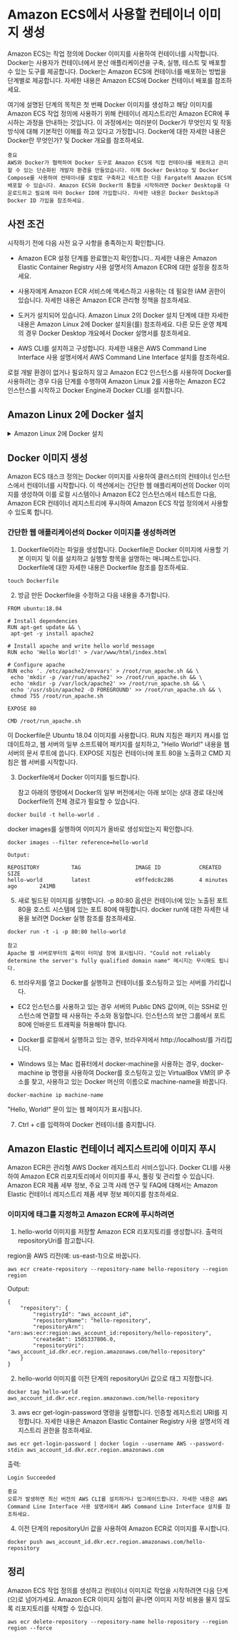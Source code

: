 # Amazon ECS에서 사용할 컨테이너 이미지 생성

Amazon ECS는 작업 정의에 Docker 이미지를 사용하여 컨테이너를 시작합니다. Docker는 사용자가 컨테이너에서 분산 애플리케이션을 구축, 실행, 테스트 및 배포할 수 있는 도구를 제공합니다. Docker는 Amazon ECS에 컨테이너를 배포하는 방법을 단계별로 제공합니다. 자세한 내용은 Amazon ECS에 Docker 컨테이너 배포를 참조하세요.

여기에 설명된 단계의 목적은 첫 번째 Docker 이미지를 생성하고 해당 이미지를 Amazon ECS 작업 정의에 사용하기 위해 컨테이너 레지스트리인 Amazon ECR에 푸시하는 과정을 안내하는 것입니다. 이 과정에서는 여러분이 Docker가 무엇인지 및 작동 방식에 대해 기본적인 이해를 하고 있다고 가정합니다. Docker에 대한 자세한 내용은 Docker란 무엇인가? 및 Docker 개요를 참조하세요.

    중요
    AWS와 Docker가 협력하여 Docker 도구로 Amazon ECS에 직접 컨테이너를 배포하고 관리할 수 있는 단순화된 개발자 환경을 만들었습니다. 이제 Docker Desktop 및 Docker Compose를 사용하여 컨테이너를 로컬로 구축하고 테스트한 다음 Fargate의 Amazon ECS에 배포할 수 있습니다. Amazon ECS와 Docker의 통합을 시작하려면 Docker Desktop을 다운로드하고 필요에 따라 Docker ID에 가입합니다. 자세한 내용은 Docker Desktop과 Docker ID 가입을 참조하세요.

## 사전 조건
시작하기 전에 다음 사전 요구 사항을 충족하는지 확인합니다.

- Amazon ECR 설정 단계를 완료했는지 확인합니다.. 자세한 내용은 Amazon Elastic Container Registry 사용 설명서의 Amazon ECR에 대한 설정을 참조하세요.

- 사용자에게 Amazon ECR 서비스에 액세스하고 사용하는 데 필요한 IAM 권한이 있습니다. 자세한 내용은 Amazon ECR 관리형 정책을 참조하세요.

- 도커가 설치되어 있습니다. Amazon Linux 2의 Docker 설치 단계에 대한 자세한 내용은 Amazon Linux 2에 Docker 설치을(를) 참조하세요. 다른 모든 운영 체제의 경우 Docker Desktop 개요에서 Docker 설명서를 참조하세요.

- AWS CLI를 설치하고 구성합니다. 자세한 내용은 AWS Command Line Interface 사용 설명서에서 AWS Command Line Interface 설치를 참조하세요.

로컬 개발 환경이 없거나 필요하지 않고 Amazon EC2 인스턴스를 사용하여 Docker를 사용하려는 경우 다음 단계를 수행하여 Amazon Linux 2를 사용하는 Amazon EC2 인스턴스를 시작하고 Docker Engine과 Docker CLI를 설치합니다.

## Amazon Linux 2에 Docker 설치
<details>
<summary>Amazon Linux 2에 Docker 설치</summary>
<div markdown="1">

Docker Desktop은 설치가 간단한 Mac 또는 Windows 환경용 애플리케이션으로 컨테이너화된 애플리케이션 및 마이크로 서비스를 구축하고 공유할 수 있습니다. Docker Desktop에는 Docker Engine, Docker CLI 클라이언트, Docker Compose 및 Amazon ECS에서 Docker를 사용할 때 유용한 기타 도구가 포함되어 있습니다. 기본 운영 체제에 Docker Desktop을 설치하는 방법에 대한 자세한 내용은 Docker Desktop 개요를 참조하세요.

Amazon EC2 인스턴스에 Docker 설치

Amazon Linux 2 AMI 인스턴스를 시작합니다. 자세한 내용은 Linux 인스턴스용 Amazon EC2 사용 설명서의 인스턴스 시작을 참조하세요.

인스턴스에 연결합니다. 자세한 내용은 Linux 인스턴스용 Amazon EC2 사용 설명서에서 Linux 인스턴스에 연결을 참조하세요.

인스턴스에 설치한 패키지 및 패키지 캐시를 업데이트합니다.

```
sudo yum update -y
```

최신 Docker Engine 패키지를 설치합니다.

```
sudo amazon-linux-extras install docker
```

    중요
    이 단계에서는 인스턴스에 Amazon Linux 2 AMI를 사용하고 있다고 가정합니다. 다른 모든 운영 체제의 경우 Docker Desktop 개요를 참조하세요.

Docker 서비스를 시작합니다.

```
sudo service docker start
```

(선택 사항) 시스템이 재부팅될 때마다 Docker 데몬이 시작되도록 하려면 다음 명령을 실행합니다.

```
sudo systemctl enable docker
```

sudo를 사용하지 않고도 Docker 명령을 실행할 수 있도록 docker 그룹에 ec2-user를 추가합니다.

```
sudo usermod -a -G docker ec2-user
```

로그아웃하고 다시 로그인해서 새 docker 그룹 권한을 선택합니다. 이를 위해 현재 SSH 터미널 창을 닫고 새 창에서 인스턴스를 다시 연결할 수 있습니다. 새 SSH 세션은 해당되는 docker 그룹 권한을 갖게 됩니다.

sudo 없이도 Docker 명령을 실행할 수 있는지 확인합니다.

```
docker info
```

    참고
    경우에 따라서는 ec2-user가 Docker 데몬에 액세스할 수 있는 권한을 제공하기 위해 인스턴스를 재부팅해야 할 수도 있습니다. 다음 오류가 표시될 경우 인스턴스를 재부팅합니다.

    Cannot connect to the Docker daemon. Is the docker daemon running on this host?

</div>
</details>

## Docker 이미지 생성
Amazon ECS 태스크 정의는 Docker 이미지를 사용하여 클러스터의 컨테이너 인스턴스에서 컨테이너를 시작합니다. 이 섹션에서는 간단한 웹 애플리케이션의 Docker 이미지를 생성하여 이를 로컬 시스템이나 Amazon EC2 인스턴스에서 테스트한 다음, Amazon ECR 컨테이너 레지스트리에 푸시하여 Amazon ECS 작업 정의에서 사용할 수 있도록 합니다.

### 간단한 웹 애플리케이션의 Docker 이미지를 생성하려면

1. Dockerfile이라는 파일을 생성합니다. Dockerfile은 Docker 이미지에 사용할 기본 이미지 및 이를 설치하고 실행할 항목을 설명하는 매니페스트입니다. Dockerfile에 대한 자세한 내용은 Dockerfile 참조를 참조하세요.

```
touch Dockerfile
```

2. 방금 만든 Dockerfile을 수정하고 다음 내용을 추가합니다.

```
FROM ubuntu:18.04

# Install dependencies
RUN apt-get update && \
 apt-get -y install apache2

# Install apache and write hello world message
RUN echo 'Hello World!' > /var/www/html/index.html

# Configure apache
RUN echo '. /etc/apache2/envvars' > /root/run_apache.sh && \
 echo 'mkdir -p /var/run/apache2' >> /root/run_apache.sh && \
 echo 'mkdir -p /var/lock/apache2' >> /root/run_apache.sh && \ 
 echo '/usr/sbin/apache2 -D FOREGROUND' >> /root/run_apache.sh && \ 
 chmod 755 /root/run_apache.sh

EXPOSE 80

CMD /root/run_apache.sh
```

이 Dockerfile은 Ubuntu 18.04 이미지를 사용합니다. RUN 지침은 패키지 캐시를 업데이트하고, 웹 서버의 일부 소프트웨어 패키지를 설치하고, "Hello World!" 내용을 웹 서버의 문서 루트에 씁니다. EXPOSE 지침은 컨테이너에 포트 80을 노출하고 CMD 지침은 웹 서버를 시작합니다.

3. Dockerfile에서 Docker 이미지를 빌드합니다.

    참고
    아래의 명령에서 Docker의 일부 버전에서는 아래 보이는 상대 경로 대신에 Dockerfile의 전체 경로가 필요할 수 있습니다.

```
docker build -t hello-world .
```

docker images를 실행하여 이미지가 올바로 생성되었는지 확인합니다.

```
docker images --filter reference=hello-world

Output:

REPOSITORY          TAG                 IMAGE ID            CREATED             SIZE
hello-world         latest              e9ffedc8c286        4 minutes ago       241MB
```

5. 새로 빌드된 이미지를 실행합니다. -p 80:80 옵션은 컨테이너에 있는 노출된 포트 80을 호스트 시스템에 있는 포트 80에 매핑합니다. docker run에 대한 자세한 내용을 보려면 Docker 실행 참조를 참조하세요.

```
docker run -t -i -p 80:80 hello-world
```

    참고
    Apache 웹 서버로부터의 출력이 터미널 창에 표시됩니다. "Could not reliably determine the server's fully qualified domain name" 메시지는 무시해도 됩니다.

6. 브라우저를 열고 Docker를 실행하고 컨테이너를 호스팅하고 있는 서버를 가리킵니다.

- EC2 인스턴스를 사용하고 있는 경우 서버의 Public DNS 값이며, 이는 SSH로 인스턴스에 연결할 때 사용하는 주소와 동일합니다. 인스턴스의 보안 그룹에서 포트 80에 인바운드 트래픽을 허용해야 합니다.

- Docker를 로컬에서 실행하고 있는 경우, 브라우저에서 http://localhost/를 가리킵니다.

- Windows 또는 Mac 컴퓨터에서 docker-machine을 사용하는 경우, docker-machine ip 명령을 사용하여 Docker를 호스팅하고 있는 VirtualBox VM의 IP 주소를 찾고, 사용하고 있는 Docker 머신의 이름으로 machine-name을 바꿉니다.

```
docker-machine ip machine-name
```

"Hello, World!" 문이 있는 웹 페이지가 표시됩니다.

7. Ctrl + c를 입력하여 Docker 컨테이너를 중지합니다.

## Amazon Elastic 컨테이너 레지스트리에 이미지 푸시
Amazon ECR은 관리형 AWS Docker 레지스트리 서비스입니다. Docker CLI를 사용하여 Amazon ECR 리포지토리에서 이미지를 푸시, 풀링 및 관리할 수 있습니다. Amazon ECR 제품 세부 정보, 주요 고객 사례 연구 및 FAQ에 대해서는 Amazon Elastic 컨테이너 레지스트리 제품 세부 정보 페이지를 참조하세요.

### 이미지에 태그를 지정하고 Amazon ECR에 푸시하려면

1. hello-world 이미지를 저장할 Amazon ECR 리포지토리를 생성합니다. 출력의 repositoryUri를 참고합니다.

region을 AWS 리전(예: us-east-1)으로 바꿉니다.

```
aws ecr create-repository --repository-name hello-repository --region region
```

Output:

```
{
    "repository": {
        "registryId": "aws_account_id",
        "repositoryName": "hello-repository",
        "repositoryArn": "arn:aws:ecr:region:aws_account_id:repository/hello-repository",
        "createdAt": 1505337806.0,
        "repositoryUri": "aws_account_id.dkr.ecr.region.amazonaws.com/hello-repository"
    }
}
```

2. hello-world 이미지를 이전 단계의 repositoryUri 값으로 태그 지정합니다.

```
docker tag hello-world aws_account_id.dkr.ecr.region.amazonaws.com/hello-repository
```

3. aws ecr get-login-password 명령을 실행합니다. 인증할 레지스트리 URI를 지정합니다. 자세한 내용은 Amazon Elastic Container Registry 사용 설명서의 레지스트리 권한을 참조하세요.

```
aws ecr get-login-password | docker login --username AWS --password-stdin aws_account_id.dkr.ecr.region.amazonaws.com
```

출력:

```
Login Succeeded
```

    중요
    오류가 발생하면 최신 버전의 AWS CLI를 설치하거나 업그레이드합니다. 자세한 내용은 AWS Command Line Interface 사용 설명서에서 AWS Command Line Interface 설치를 참조하세요.

4. 이전 단계의 repositoryUri 값을 사용하여 Amazon ECR로 이미지를 푸시합니다.

```
docker push aws_account_id.dkr.ecr.region.amazonaws.com/hello-repository
```

## 정리
Amazon ECS 작업 정의를 생성하고 컨테이너 이미지로 작업을 시작하려면 다음 단계(으)로 넘어가세요. Amazon ECR 이미지 실험이 끝나면 이미지 저장 비용을 물지 않도록 리포지토리를 삭제할 수 있습니다.

```
aws ecr delete-repository --repository-name hello-repository --region region --force
```
